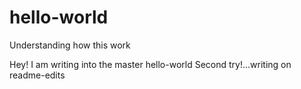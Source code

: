 # hello-world
Understanding how this work

Hey! I am writing into the master hello-world
Second try!...writing on readme-edits
